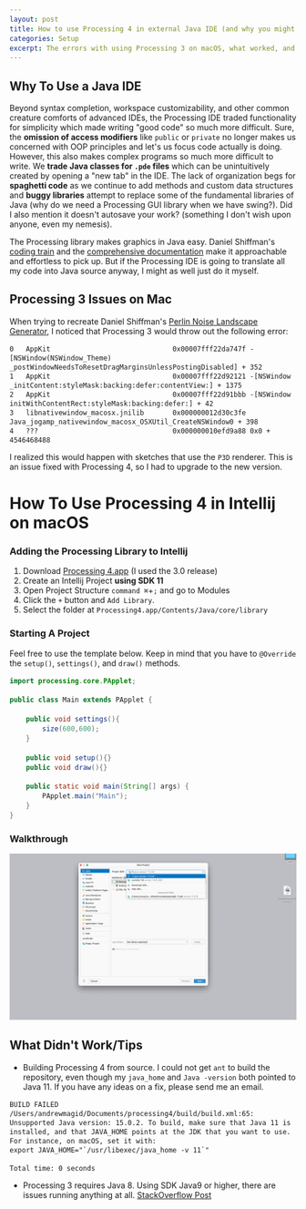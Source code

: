 ```yaml
---
layout: post
title: How to use Processing 4 in external Java IDE (and why you might want to)
categories: Setup
excerpt: The errors with using Processing 3 on macOS, what worked, and what didn't
---
```


## Why To Use a Java IDE 
Beyond syntax completion, workspace customizability, and other common creature comforts of advanced IDEs, the Processing IDE traded functionality for simplicity which made writing "good code" so much more difficult. Sure, the **omission of access modifiers** like `public` or `private` no longer makes us concerned with OOP principles and let's us focus code actually is doing. However, this also makes complex programs so much more difficult to write. We **trade Java classes for `.pde` files** which can be unintuitively created by opening a "new tab" in the IDE. The lack of organization begs for **spaghetti code** as we continue to add methods and custom data structures and **buggy libraries** attempt to replace some of the fundamental libraries of Java (why do we need a Processing GUI library when we have swing?). Did I also mention it doesn't autosave your work? (something I don't wish upon anyone, even my nemesis).

The Processing library makes graphics in Java easy. Daniel Shiffman's [coding train](https://www.youtube.com/channel/UCvjgXvBlbQiydffZU7m1_aw) and the [comprehensive documentation](https://processing.org/reference/) make it approachable and effortless to pick up. But if the Processing IDE is going to translate all my code into Java source anyway, I might as well just do it myself.

## Processing 3 Issues on Mac 
When trying to recreate Daniel Shiffman's [Perlin Noise Landscape Generator](https://thecodingtrain.com/CodingChallenges/011-perlinnoiseterrain.html), I noticed that Processing 3 would throw out the following error:

```
0   AppKit                              0x00007fff22da747f -[NSWindow(NSWindow_Theme) _postWindowNeedsToResetDragMarginsUnlessPostingDisabled] + 352
1   AppKit                              0x00007fff22d92121 -[NSWindow _initContent:styleMask:backing:defer:contentView:] + 1375
2   AppKit                              0x00007fff22d91bbb -[NSWindow initWithContentRect:styleMask:backing:defer:] + 42
3   libnativewindow_macosx.jnilib       0x000000012d30c3fe Java_jogamp_nativewindow_macosx_OSXUtil_CreateNSWindow0 + 398
4   ???                                 0x000000010efd9a88 0x0 + 4546468488   
```

I realized this would happen with sketches that use the `P3D` renderer. This is an issue fixed with Processing 4, so I had to upgrade to the new version.

# How To Use Processing 4 in Intellij on macOS

### Adding the Processing Library to Intellij
1. Download [Processing 4.app](https://processing.org/download/) (I used the 3.0 release)
1. Create an Intellij Project **using SDK 11**
1. Open Project Structure `command ⌘`+`;` and go to Modules
1. Click the `+` button and `Add Library`. 
1. Select the folder at `Processing4.app/Contents/Java/core/library`

### Starting A Project
Feel free to use the template below. Keep in mind that you have to `@Override` the `setup()`, `settings()`, and `draw()` methods.
```java
import processing.core.PApplet;

public class Main extends PApplet {

    public void settings(){
        size(600,600);
    }

    public void setup(){}
    public void draw(){}

    public static void main(String[] args) {
        PApplet.main("Main");
    }
}
```
### Walkthrough
![Walkthrough](/gifs/ProcessingIntellijSetup.gif)

## What Didn't Work/Tips
- Building Processing 4 from source. I could not get `ant` to build the repository, even though my `java_home` and `Java -version` both pointed to Java 11. If you have any ideas on a fix, please send me an email.

```
BUILD FAILED
/Users/andrewmagid/Documents/processing4/build/build.xml:65: Unsupported Java version: 15.0.2. To build, make sure that Java 11 is installed, and that JAVA_HOME points at the JDK that you want to use. For instance, on macOS, set it with:
export JAVA_HOME="`/usr/libexec/java_home -v 11`"

Total time: 0 seconds
```

- Processing 3 requires Java 8. Using SDK Java9 or higher, there are issues running anything at all. [StackOverflow Post](https://stackoverflow.com/questions/47343612/cannot-compile-when-importing-processing-library-into-eclipse/48292239#48292239)